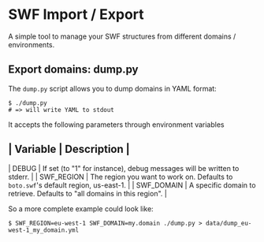 SWF Import / Export
===================

A simple tool to manage your SWF structures from different domains / environments.


Export domains: dump.py
-----------------------

The `dump.py` script allows you to dump domains in YAML format:

    $ ./dump.py
    # => will write YAML to stdout

It accepts the following parameters through environment variables

|  Variable      |     Description                                                                              |
-----------------------------------------------------------------------------------------------------------------
| DEBUG          | If set (to "1" for instance), debug messages will be written to stderr.                      |
| SWF_REGION     | The region you want to work on. Defaults to `boto.swf`'s default region, us-east-1.          |
| SWF_DOMAIN     | A specific domain to retrieve. Defaults to "all domains in this region".                     |

So a more complete example could look like:

    $ SWF_REGION=eu-west-1 SWF_DOMAIN=my.domain ./dump.py > data/dump_eu-west-1_my_domain.yml


